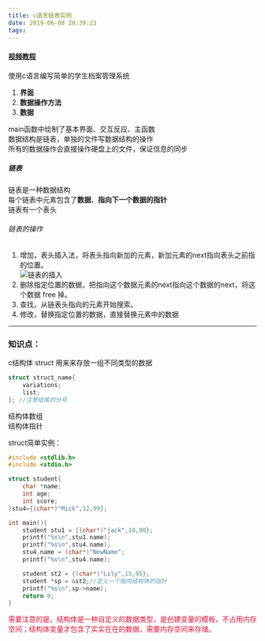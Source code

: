 ```yaml
---
title: c语言链表实例
date: 2019-06-08 20:39:23
tags:
---
```

#### [视频教程](https://www.bilibili.com/video/av54554228?from=search&seid=4343468601199547837) 
使用c语言编写简单的学生档案管理系统  
1. **界面**  
2. **数据操作方法**  
3. **数据**  

main函数中绘制了基本界面、交互反应、主函数  
数据结构是链表，单独的文件写数据结构的操作  
所有的数据操作会直接操作硬盘上的文件，保证信息的同步  
##### 链表
链表是一种数据结构  
每个链表中元素包含了**数据**、**指向下一个数据的指针**  
链表有一个表头
###### 链表的操作
1. 增加，表头插入法，将表头指向新加的元素，新加元素的next指向表头之前指的位置。  
![链表的插入](./链表插入.JPG)  
2. 删除指定位置的数据，把指向这个数据元素的next指向这个数据的next，将这个数据 free 掉。
3. 查找，从链表头指向的元素开始搜索。
4. 修改，替换指定位置的数据，直接替换元素中的数据

---
### 知识点：
c结构体 struct 用来来存放一组不同类型的数据 
```c
struct struct_name{
	variations;
	list;
}; //注意结尾的分号
```
结构体数组  
结构体指针

struct简单实例：
```c
#include <stdlib.h>
#include <stdio.h>

struct student{
    char *name;
    int age;
    int score;
}stu4={(char*)"Mick",12,99};

int main(){
    student stu1 = {(char*)"jack",10,90};
    printf("%s\n",stu1.name);
    printf("%s\n",stu4.name);
    stu4.name = (char*)"NewName";
    printf("%s\n",stu4.name);

    student st2 = {(char*)"Lily",15,95};
    student *sp = &st2;//定义一个指向结构体的指针
    printf("%s\n",sp->name);
    return 0;
}
```  
<font color=#DC143c>需要注意的是，结构体是一种自定义的数据类型，是创建变量的模板，不占用内存空间；结构体变量才包含了实实在在的数据，需要内存空间来存储。</font>
